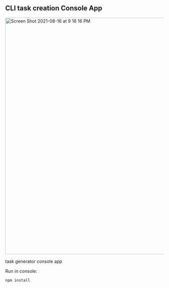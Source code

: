## CLI task creation Console App

<img width="753" alt="Screen Shot 2021-08-16 at 9 16 16 PM" src="https://user-images.githubusercontent.com/27745159/129653341-0b8c0cae-329a-4249-923c-e29104c1f5f3.png">


task generator console app

Run in console:

```
npm install
```
